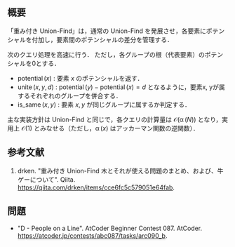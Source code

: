 ## 概要

「重み付き Union-Find」は，通常の Union-Find を発展させ，各要素にポテンシャルを付加し，要素間のポテンシャルの差分を管理する．

次のクエリ処理を高速に行う．
ただし，各グループの根（代表要素）のポテンシャルを0とする．

- $\operatorname{potential}(x)$ : 要素 $x$ のポテンシャルを返す．
- $\operatorname{unite}(x, y, d)$ : $\operatorname{potential}(y)-\operatorname{potential}(x)=d$ となるように，要素x, yが属するそれぞれのグループを併合する．
- $\operatorname{is\_same}(x, y)$ : 要素 $x, y$ が同じグループに属するか判定する．

主な実装方針は Union-Find と同じで，各クエリの計算量は $\mathcal{O}(\operatorname{\alpha}(N))$ となり，実用上  $\mathcal{O}(1)$ とみなせる（ただし，$\operatorname{\alpha}(x)$ はアッカーマン関数の逆関数）．


## 参考文献

1. drken. "重み付き Union-Find 木とそれが使える問題のまとめ、および、牛ゲーについて". Qiita. <https://qiita.com/drken/items/cce6fc5c579051e64fab>.


## 問題

- "D - People on a Line". AtCoder Beginner Contest 087. AtCoder. <https://atcoder.jp/contests/abc087/tasks/arc090_b>.
